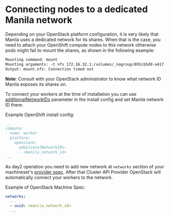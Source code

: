 # Connecting nodes to a dedicated Manila network

Depending on your OpenStack platform configuration, it is very likely that Manila uses a dedicated network for its shares. When that is the case, you need to attach your OpenShift compute nodes to this network otherwise pods might fail to mount the shares, as shown in the following example:

```txt
Mounting command: mount
Mounting arguments: -t nfs 172.16.32.1:/volumes/_nogroup/891cb5d9-a417-43a5-9d1c-5b160a16e7be /var/lib/kubelet/pods/c36e7573-853a-44f9-99bd-0de630edb3b9/volumes/kubernetes.io~csi/pvc-6b632043-2580-4ada-a634-ae696db4b96c/mount
Output: mount.nfs: Connection timed out
```

**Note**: Consult with your OpenStack administrator to know what network ID Manila exposes its shares on.

To connect your workers at the time of installation you can use [additionalNetworkIDs](https://github.com/openshift/installer/blob/master/docs/user/openstack/customization.md#additional-networks) parameter in the install config and set Manila network ID there:

Example OpenShift install config:

```yaml
...
compute:
- name: worker
  platform:
    openstack:
      additionalNetworkIDs:
      - <manila_network_id>
...
```

As day2 operation you need to add new network at `networks` section of your machineset's [provider spec](https://github.com/openshift/installer/blob/master/docs/user/openstack/README.md#defining-a-machineset-that-uses-multiple-networks). After that Cluster API Provider OpenStack will automatically connect your workers to the network.

Example of OpenStack Machine Spec:

```yaml
networks:
  ...
  - uuid: <manila_network_id>
  ...
```
